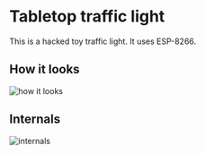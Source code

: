 # Tabletop traffic light

This is a hacked toy traffic light. It uses ESP-8266.

## How it looks

![how it looks](https://raw.githubusercontent.com/iley/traffic_light/master/doc/traffic_light.jpg)

## Internals

![internals](https://raw.githubusercontent.com/iley/traffic_light/master/doc/traffic_light_internals.jpg)
